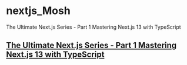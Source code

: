 # nextjs_Mosh
The Ultimate Next.js Series - Part 1 Mastering Next.js 13 with TypeScript

## [The Ultimate Next.js Series - Part 1 Mastering Next.js 13 with TypeScript](https://www.bilibili.com/video/BV1C34y1A7BU/?p=6&spm_id_from=pageDriver)



